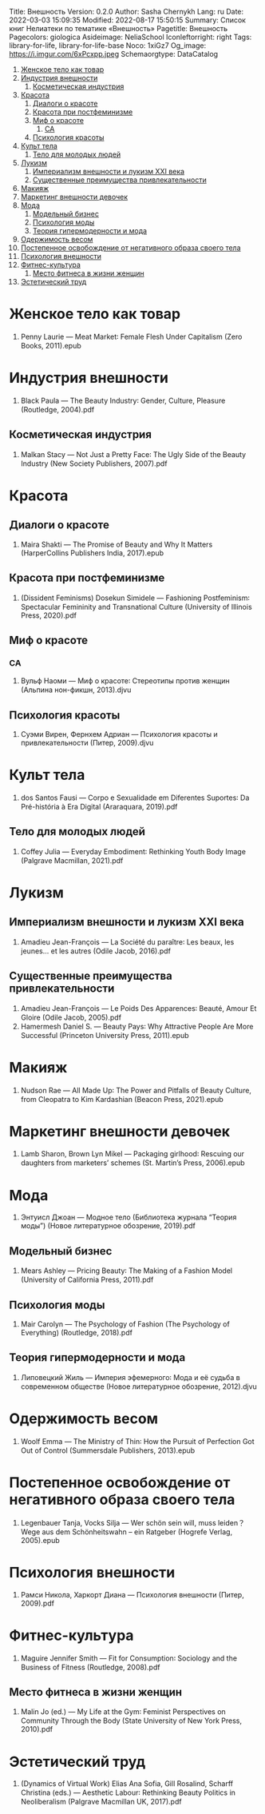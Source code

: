 Title: Внешность
Version: 0.2.0
Author: Sasha Chernykh
Lang: ru
Date: 2022-03-03 15:09:35
Modified: 2022-08-17 15:50:15
Summary: Список книг Нелиатеки по тематике «Внешность»
Pagetitle: Внешность
Pagecolors: giologica
Asideimage: NeliaSchool
Iconleftorright: right
Tags: library-for-life, library-for-life-base
Noco: 1xiGz7
Og_image: https://i.imgur.com/6xPcxpp.jpeg
Schemaorgtype: DataCatalog

<!-- MarkdownTOC -->

1. [Женское тело как товар](#Женское-тело-как-товар)
1. [Индустрия внешности](#Индустрия-внешности)
	1. [Косметическая индустрия](#Косметическая-индустрия)
1. [Красота](#Красота)
	1. [Диалоги о красоте](#Диалоги-о-красоте)
	1. [Красота при постфеминизме](#Красота-при-постфеминизме)
	1. [Миф о красоте](#Миф-о-красоте)
		1. [CA](#CA)
	1. [Психология красоты](#Психология-красоты)
1. [Культ тела](#Культ-тела)
	1. [Тело для молодых людей](#Тело-для-молодых-людей)
1. [Лукизм](#Лукизм)
	1. [Империализм внешности и лукизм XXI века](#Империализм-внешности-и-лукизм-XXI-века)
	1. [Существенные преимущества привлекательности](#Существенные-преимущества-привлекательности)
1. [Макияж](#Макияж)
1. [Маркетинг внешности девочек](#Маркетинг-внешности-девочек)
1. [Мода](#Мода)
	1. [Модельный бизнес](#Модельный-бизнес)
	1. [Психология моды](#Психология-моды)
	1. [Теория гипермодерности и мода](#Теория-гипермодерности-и-мода)
1. [Одержимость весом](#Одержимость-весом)
1. [Постепенное освобождение от негативного образа своего тела](#Постепенное-освобождение-от-негативного-образа-своего-тела)
1. [Психология внешности](#Психология-внешности)
1. [Фитнес-культура](#Фитнес-культура)
	1. [Место фитнеса в жизни женщин](#Место-фитнеса-в-жизни-женщин)
1. [Эстетический труд](#Эстетический-труд)

<!-- /MarkdownTOC -->

<a id="Женское-тело-как-товар"></a>
# Женское тело как товар

1. Penny Laurie — Meat Market꞉ Female Flesh Under Capitalism (Zero Books, 2011).epub

<a id="Индустрия-внешности"></a>
# Индустрия внешности

1. Black Paula — The Beauty Industry꞉ Gender, Culture, Pleasure (Routledge, 2004).pdf

<a id="Косметическая-индустрия"></a>
## Косметическая индустрия

1. Malkan Stacy — Not Just a Pretty Face꞉ The Ugly Side of the Beauty Industry (New Society Publishers, 2007).pdf

<a id="Красота"></a>
# Красота

<a id="Диалоги-о-красоте"></a>
## Диалоги о красоте

1. Maira Shakti — The Promise of Beauty and Why It Matters (HarperCollins Publishers India, 2017).epub

<a id="Красота-при-постфеминизме"></a>
## Красота при постфеминизме

1. (Dissident Feminisms) Dosekun Simidele — Fashioning Postfeminism꞉ Spectacular Femininity and Transnational Culture (University of Illinois Press, 2020).pdf

<a id="Миф-о-красоте"></a>
## Миф о красоте

<a id="CA"></a>
### CA

1. Вульф Наоми — Миф о красоте꞉ Стереотипы против женщин (Альпина нон-фикшн, 2013).djvu

<a id="Психология-красоты"></a>
## Психология красоты

1. Суэми Вирен, Фернхем Адриан — Психология красоты и привлекательности (Питер, 2009).djvu

<a id="Культ-тела"></a>
# Культ тела

1. dos Santos Fausi — Corpo e Sexualidade em Diferentes Suportes꞉ Da Pré-história à Era Digital (Araraquara, 2019).pdf

<a id="Тело-для-молодых-людей"></a>
## Тело для молодых людей

1. Coffey Julia — Everyday Embodiment꞉ Rethinking Youth Body Image (Palgrave Macmillan, 2021).pdf

<a id="Лукизм"></a>
# Лукизм

<a id="Империализм-внешности-и-лукизм-XXI-века"></a>
## Империализм внешности и лукизм XXI века

1. Amadieu Jean-François — La Société du paraître꞉ Les beaux, les jeunes… et les autres (Odile Jacob, 2016).pdf

<a id="Существенные-преимущества-привлекательности"></a>
## Существенные преимущества привлекательности

1. Amadieu Jean-François — Le Poids Des Apparences꞉ Beauté, Amour Et Gloire (Odile Jacob, 2005).pdf
1. Hamermesh Daniel S. — Beauty Pays꞉ Why Attractive People Are More Successful (Princeton University Press, 2011).epub

<a id="Макияж"></a>
# Макияж

1. Nudson Rae — All Made Up꞉ The Power and Pitfalls of Beauty Culture, from Cleopatra to Kim Kardashian (Beacon Press, 2021).epub

<a id="Маркетинг-внешности-девочек"></a>
# Маркетинг внешности девочек

1. Lamb Sharon, Brown Lyn Mikel — Packaging girlhood꞉ Rescuing our daughters from marketers’ schemes (St. Martin’s Press, 2006).epub

<a id="Мода"></a>
# Мода

1. Энтуисл Джоан — Модное тело (Библиотека журнала “Теория моды”) (Новое литературное обозрение, 2019).pdf

<a id="Модельный-бизнес"></a>
## Модельный бизнес

1. Mears Ashley — Pricing Beauty꞉ The Making of a Fashion Model (University of California Press, 2011).pdf

<a id="Психология-моды"></a>
## Психология моды

1. Mair Carolyn — The Psychology of Fashion (The Psychology of Everything) (Routledge, 2018).pdf

<a id="Теория-гипермодерности-и-мода"></a>
## Теория гипермодерности и мода

1. Липовецкий Жиль — Империя эфемерного꞉ Мода и её судьба в современном обществе (Новое литературное обозрение, 2012).djvu

<a id="Одержимость-весом"></a>
# Одержимость весом

1. Woolf Emma — The Ministry of Thin꞉ How the Pursuit of Perfection Got Out of Control (Summersdale Publishers, 2013).epub

<a id="Постепенное-освобождение-от-негативного-образа-своего-тела"></a>
# Постепенное освобождение от негативного образа своего тела

1. Legenbauer Tanja, Vocks Silja — Wer schön sein will, muss leiden？ Wege aus dem Schönheitswahn – ein Ratgeber (Hogrefe Verlag, 2005).epub

<a id="Психология-внешности"></a>
# Психология внешности

1. Рамси Никола, Харкорт Диана — Психология внешности (Питер, 2009).pdf

<a id="Фитнес-культура"></a>
# Фитнес-культура

1. Maguire Jennifer Smith — Fit for Consumption꞉ Sociology and the Business of Fitness (Routledge, 2008).pdf

<a id="Место-фитнеса-в-жизни-женщин"></a>
## Место фитнеса в жизни женщин

1. Malin Jo (ed.) — My Life at the Gym꞉ Feminist Perspectives on Community Through the Body (State University of New York Press, 2010).pdf

<a id="Эстетический-труд"></a>
# Эстетический труд

1. (Dynamics of Virtual Work) Elias Ana Sofia, Gill Rosalind, Scharff Christina (eds.) — Aesthetic Labour꞉ Rethinking Beauty Politics in Neoliberalism (Palgrave Macmillan UK, 2017).pdf
